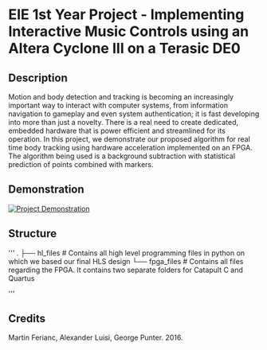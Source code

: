 # EIE 1st Year Project - Implementing Interactive Music Controls using an Altera Cyclone III on a Terasic DE0

## Description
Motion and body detection and tracking is becoming an increasingly important way to interact with computer systems, from information navigation to gameplay and even system authentication; it is fast developing into more than just a novelty. There is a real need to create dedicated, embedded hardware that is power efficient and streamlined for its operation. In this project, we demonstrate our proposed algorithm for real time body tracking using hardware acceleration implemented on an FPGA. The algorithm being used is a background subtraction with statistical prediction of points combined with markers.

## Demonstration
[![Project Demonstration](http://i67.tinypic.com/a0jdbl.png)](https://www.youtube.com/watch?v=s658Wr9nM0o "Project Demonstration")

## Structure
'''
.
├── hl_files   # Contains all high level programming files in python on which we based our final HLS design
└── fpga_files # Contains all files regarding the FPGA. It contains two separate folders for Catapult C and Quartus

''' 
## Credits
Martin Ferianc, Alexander Luisi, George Punter. 2016.


